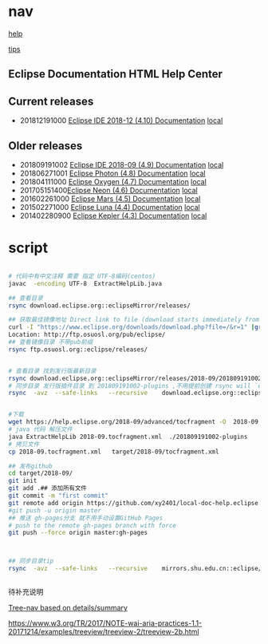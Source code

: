  


# nav

[help](help.html)

[tips](tips.html)


## Eclipse Documentation HTML Help Center

Current releases
----------------

*  201812191000 [Eclipse IDE 2018-12 (4.10) Documentation](http://help.eclipse.org/2018-12/index.jsp) [local](help.html?tocfragment=../local-doc-help.eclipse.org-2018-12/tocfragment.xml)

Older releases
--------------

* 201809191002 [Eclipse IDE 2018-09 (4.9) Documentation](http://help.eclipse.org/2018-09/index.jsp) [local](help.html?tocfragment=../local-doc-help.eclipse.org-2018-09/tocfragment.xml)
* 201806271001  [Eclipse Photon (4.8) Documentation](http://help.eclipse.org/photon/index.jsp) [local](help.html?tocfragment=../local-doc-help.eclipse.org-photon/tocfragment.xml)
* 201804111000  [Eclipse Oxygen (4.7) Documentation](http://help.eclipse.org/oxygen/index.jsp) [local](help.html?tocfragment=../local-doc-help.eclipse.org-oxygen/tocfragment.xml)
* 201705151400[Eclipse Neon (4.6) Documentation](http://help.eclipse.org/neon/index.jsp) [local](help.html?tocfragment=../local-doc-help.eclipse.org-neon/tocfragment.xml)
* 201602261000  [Eclipse Mars (4.5) Documentation](http://help.eclipse.org/mars/index.jsp) [local](help.html?tocfragment=../local-doc-help.eclipse.org-mars/tocfragment.xml)
* 201502271000  [Eclipse Luna (4.4) Documentation](http://help.eclipse.org/luna/index.jsp) [local](help.html?tocfragment=../local-doc-help.eclipse.org-luna/tocfragment.xml)
* 201402280900 [Eclipse Kepler (4.3) Documentation](http://help.eclipse.org/kepler/index.jsp) [local](help.html?tocfragment=../local-doc-help.eclipse.org-kepler/tocfragment.xml)

 


 # script

 ```bash
 
 # 代码中有中文注释 需要 指定 UTF-8编码(centos)
javac  -encoding UTF-8  ExtractHelpLib.java
 
## 查看目录
rsync download.eclipse.org::eclipseMirror/releases/

## 获取最佳镜像地址 Direct link to file (download starts immediately from best mirror)
curl -I "https://www.eclipse.org/downloads/download.php?file=/&r=1" |grep Location
Location: http://ftp.osuosl.org/pub/eclipse/
## 查看镜像目录 不带pub前缀
rsync ftp.osuosl.org::eclipse/releases/


# 查看目录 找到发行版最新目录
rsync download.eclipse.org::eclipseMirror/releases/2018-09/201809191002/plugins/*.jar 
# 同步目录 发行版插件目录 到 201809191002-plugins ,不用提前创建 rsync will `created directory` 
rsync  -avz  --safe-links   --recursive    download.eclipse.org::eclipseMirror/releases/2018-09/201809191002/plugins/*.jar ./201809191002-plugins


#下载
wget https://help.eclipse.org/2018-09/advanced/tocfragment -O  2018-09.tocfragment.xml 
# java 代码 解压文件
java ExtractHelpLib 2018-09.tocfragment.xml  ./201809191002-plugins
# 拷贝文件
cp 2018-09.tocfragment.xml   target/2018-09/tocfragment.xml

## 发布github
cd target/2018-09/
git init
git add .## 添加所有文件
git commit -m "first commit"
git remote add origin https://github.com/xy2401/local-doc-help.eclipse.org-2018-09.git
#git push -u origin master
## 推送 gh-pages分支 就不用手动设置GitHub Pages
# push to the remote gh-pages branch with force
git push --force origin master:gh-pages
 


 ## 同步目录tip
 rsync  -avz  --safe-links   --recursive    mirrors.shu.edu.cn::eclipse/eclipse/tips/ ../local-doc-help.eclipse.org-tips



```
 待补充说明


[Tree-nav based on details/summary](https://codepen.io/dsheiko/pen/MvEpXm)


https://www.w3.org/TR/2017/NOTE-wai-aria-practices-1.1-20171214/examples/treeview/treeview-2/treeview-2b.html

 

